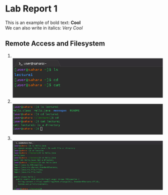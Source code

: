 # Lab Report 1 
This is an example of bold text: **Cool**\
We can also write in italics:  _Very Cool_ 
## Remote Access and Filesystem
1. \
![Image](https://github.com/rickrodness/cse15l-lab-reports/blob/main/CS15L_1.png)
2. \
![Image](https://github.com/rickrodness/cse15l-lab-reports/blob/main/CS15L_2.png)
3. \
![Image](https://github.com/rickrodness/cse15l-lab-reports/blob/main/CS15L_3.png)



   
